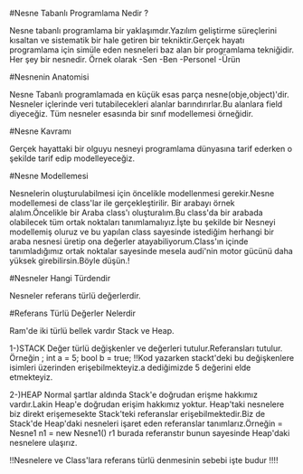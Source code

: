 ﻿#Nesne Tabanlı Programlama Nedir ? 

Nesne tabanlı programlama bir yaklaşımdır.Yazılım geliştirme süreçlerini kısaltan ve sistematik bir hale getiren bir tekniktir.Gerçek hayatı programlama için simüle eden nesneleri baz alan bir programlama tekniğidir.
   Her şey bir nesnedir.
Örnek olarak
-Sen
-Ben
-Personel
-Ürün



#Nesnenin Anatomisi 

Nesne Tabanlı programlamada en küçük esas parça nesne(obje,object)'dir.
Nesneler içlerinde veri tutabilecekleri alanlar barındırırlar.Bu alanlara field diyeceğiz.
Tüm nesneler esasında bir sınıf modellemesi örneğidir.



#Nesne Kavramı

Gerçek hayattaki bir olguyu nesneyi programlama dünyasına tarif ederken o şekilde tarif edip modelleyeceğiz.



#Nesne Modellemesi

Nesnelerin oluşturulabilmesi için öncelikle modellenmesi gerekir.Nesne modellemesi de class'lar ile gerçekleştirilir.
Bir arabayı örnek alalım.Öncelikle bir Araba class'ı oluşturalım.Bu class'da bir arabada olabilecek tüm ortak noktaları tanımlamalıyız.İşte bu şekilde bir Nesneyi modellemiş oluruz ve bu yapılan class sayesinde istediğim herhangi bir araba nesnesi üretip ona değerler atayabiliyorum.Class'ın içinde tanımladığımız ortak noktalar sayesinde mesela audi'nin motor gücünü daha yüksek girebilirsin.Böyle düşün.!



#Nesneler Hangi Türdendir 

Nesneler referans türlü değerlerdir.



#Referans Türlü Değerler Nelerdir 

Ram'de iki türlü bellek vardır Stack ve Heap.

1-)STACK 
Değer türlü değişkenler ve değerleri tutulur.Referansları tutulur.
Örneğin ;
int a = 5;
bool b = true;
!!Kod yazarken stackt'deki bu değişkenlere isimleri üzerinden erişebilmekteyiz.a dediğimizde 5 değerini elde etmekteyiz.

2-)HEAP
Normal şartlar aldında Stack'e doğrudan erişme hakkımız vardır.Lakin Heap'e doğrudan erişim hakkımız yoktur.
Heap'taki nesnelere biz direkt erişemesekte Stack'teki referanslar erişebilmektedir.Biz de Stack'de Heap'daki nesneleri işaret eden referanslar tanımlarız.Örneğin = Nesne1 n1 = new Nesne1() r1 burada referanstır bunun sayesinde Heap'daki nesnelere ulaşırız.

!!Nesnelere ve Class'lara referans türlü denmesinin sebebi işte budur !!!!






















